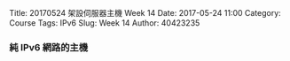 Title: 20170524  架設伺服器主機 Week 14
Date: 2017-05-24 11:00
Category: Course
Tags: IPv6
Slug: Week 14
Author: 40423235

<h3>純 IPv6 網路的主機</h3>